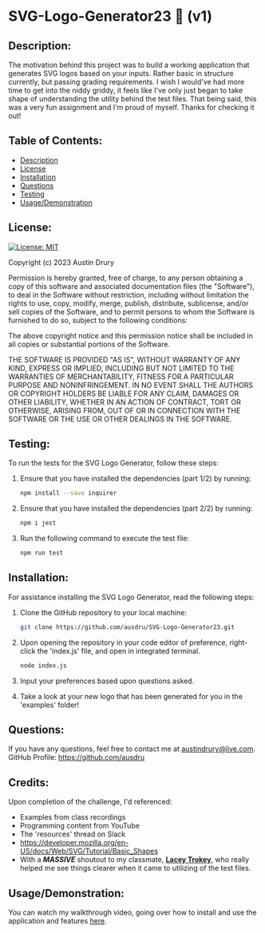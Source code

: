 # SVG-Logo-Generator23 🎨 (v1)

## Description:
The motivation behind this project was to build a working application that generates SVG logos based on your inputs. Rather basic in structure currently, but passing grading requirements. I wish I would've had more time to get into the niddy griddy, it feels like I've only just began to take shape of understanding the utility behind the test files. That being said, this was a very fun assignment and I'm proud of myself. Thanks for checking it out!

## Table of Contents:
- [Description](#description)
- [License](#license)
- [Installation](#installation)
- [Questions](#questions)
- [Testing](#testing)
- [Usage/Demonstration](#demonstration)


## License:
[![License: MIT](https://img.shields.io/badge/License-MIT-yellow.svg)](https://opensource.org/licenses/MIT)

Copyright (c) 2023 Austin Drury

Permission is hereby granted, free of charge, to any person obtaining a copy
of this software and associated documentation files (the "Software"), to deal
in the Software without restriction, including without limitation the rights
to use, copy, modify, merge, publish, distribute, sublicense, and/or sell
copies of the Software, and to permit persons to whom the Software is
furnished to do so, subject to the following conditions:

The above copyright notice and this permission notice shall be included in all
copies or substantial portions of the Software.

THE SOFTWARE IS PROVIDED "AS IS", WITHOUT WARRANTY OF ANY KIND, EXPRESS OR
IMPLIED, INCLUDING BUT NOT LIMITED TO THE WARRANTIES OF MERCHANTABILITY,
FITNESS FOR A PARTICULAR PURPOSE AND NONINFRINGEMENT. IN NO EVENT SHALL THE
AUTHORS OR COPYRIGHT HOLDERS BE LIABLE FOR ANY CLAIM, DAMAGES OR OTHER
LIABILITY, WHETHER IN AN ACTION OF CONTRACT, TORT OR OTHERWISE, ARISING FROM,
OUT OF OR IN CONNECTION WITH THE SOFTWARE OR THE USE OR OTHER DEALINGS IN THE
SOFTWARE.

## Testing:
To run the tests for the SVG Logo Generator, follow these steps:
1. Ensure that you have installed the dependencies (part 1/2) by running:    
    ```bash 
    npm install --save inquirer

2. Ensure that you have installed the dependencies (part 2/2) by running:    
    ```bash 
    npm i jest 

3. Run the following command to execute the test file:
    ```bash 
    npm run test

## Installation:
For assistance installing the SVG Logo Generator, read the following steps:
1. Clone the GitHub repository to your local machine:
    ```bash
    git clone https://github.com/ausdru/SVG-Logo-Generator23.git

2. Upon opening the repository in your code editor of preference, 
right-click the 'index.js' file, and open in integrated terminal.
    ```bash
    node index.js

3. Input your preferences based upon questions asked.

4. Take a look at your new logo that has been generated for you in the 'examples' folder!

## Questions:
If you have any questions, feel free to contact me at austindrury@live.com.<br>
GitHub Profile: https://github.com/ausdru

## Credits:
Upon completion of the challenge, I'd referenced:
- Examples from class recordings
- Programming content from YouTube
- The 'resources' thread on Slack
- https://developer.mozilla.org/en-US/docs/Web/SVG/Tutorial/Basic_Shapes
- With a <i><b>MASSIVE</i></b> shoutout to my classmate, <b><u>Lacey Trokey</b></u>, who really helped me see things clearer when it came to utilizing of the test files.

## Usage/Demonstration:
You can watch my walkthrough video, going over how to install and use the application and features [here](https://drive.google.com/file/d/1TgXhrvrH0K8qQE2SvTX4qyvX1mJu0p-F/view).

